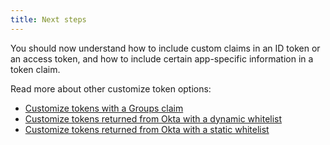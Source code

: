 ```yaml
---
title: Next steps
---
```


You should now understand how to include custom claims in an ID token or an access token, and how to include certain app-specific information in a token claim.

Read more about other customize token options:

* [Customize tokens with a Groups claim](/docs/guides/customize-tokens-groups-claim/)
* [Customize tokens returned from Okta with a dynamic whitelist](/docs/guides/customize-tokens-dynamic/)
* [Customize tokens returned from Okta with a static whitelist](/docs/guides/customize-tokens-static/)
